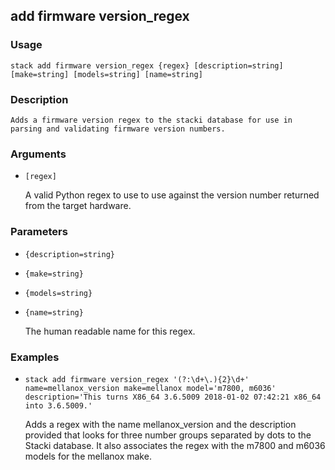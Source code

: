 ## add firmware version_regex

### Usage

`stack add firmware version_regex {regex} [description=string] [make=string] [models=string] [name=string]`

### Description


	Adds a firmware version regex to the stacki database for use in parsing and validating firmware version numbers.

	

### Arguments

* `[regex]`

   A valid Python regex to use to use against the version number returned from the target hardware.


### Parameters
* `{description=string}`
* `{make=string}`
* `{models=string}`
* `{name=string}`

   The human readable name for this regex.

### Examples

* `stack add firmware version_regex '(?:\d+\.){2}\d+' name=mellanox_version make=mellanox model='m7800, m6036' description='This turns X86_64 3.6.5009 2018-01-02 07:42:21 x86_64 into 3.6.5009.'`

   Adds a regex with the name mellanox_version and the description provided that looks for three number groups separated by dots to the Stacki database.
	It also associates the regex with the m7800 and m6036 models for the mellanox make.



